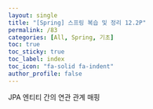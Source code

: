 ```yaml
---
layout: single
title: "[Spring] 스프링 복습 및 정리 12.2P"
permalink: /83
categories: [All, Spring, 기초]
toc: true
toc_sticky: true
toc_label: index
toc_icon: "fa-solid fa-indent"
author_profile: false
---
```

JPA 엔티티 간의 연관 관계 매핑